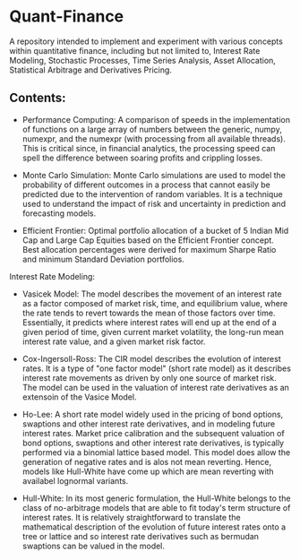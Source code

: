 # Quant-Finance
A repository intended to implement and experiment with various concepts within quantitative finance, including but not limited to, Interest Rate Modeling, Stochastic Processes, Time Series Analysis, Asset Allocation, Statistical Arbitrage and Derivatives Pricing.


## Contents:

* Performance Computing: A comparison of speeds in the implementation of functions on a large array of numbers between the generic, numpy, numexpr, and the numexpr (with processing from all available threads). This is critical since, in financial analytics, the processing speed can spell the difference between soaring profits and crippling losses.

* Monte Carlo Simulation: Monte Carlo simulations are used to model the probability of different outcomes in a process that cannot easily be predicted due to the intervention of random variables. It is a technique used to understand the impact of risk and uncertainty in prediction and forecasting models.

* Efficient Frontier: Optimal portfolio allocation of a bucket of 5 Indian Mid Cap and Large Cap Equities based on the Efficient Frontier concept. Best allocation percentages were derived for maximum Sharpe Ratio and minimum Standard Deviation portfolios.

Interest Rate Modeling:

* Vasicek Model: The model describes the movement of an interest rate as a factor composed of market risk, time, and equilibrium value, where the rate tends to revert towards the mean of those factors over time. Essentially, it predicts where interest rates will end up at the end of a given period of time, given current market volatility, the long-run mean interest rate value, and a given market risk factor.

* Cox-Ingersoll-Ross: The CIR model describes the evolution of interest rates. It is a type of "one factor model" (short rate model) as it describes interest rate movements as driven by only one source of market risk. The model can be used in the valuation of interest rate derivatives as an extensoin of the Vasice Model.

* Ho-Lee: A short rate model widely used in the pricing of bond options, swaptions and other interest rate derivatives, and in modeling future interest rates. Market price calibration and the subsequent valuation of bond options, swaptions and other interest rate derivatives, is typically performed via a binomial lattice based model. This model does allow the generation of negative rates and is alos not mean reverting. Hence, models like Hull-White have come up which are mean reverting with availabel lognormal variants.

* Hull-White: In its most generic formulation, the Hull-White belongs to the class of no-arbitrage models that are able to fit today's term structure of interest rates. It is relatively straightforward to translate the mathematical description of the evolution of future interest rates onto a tree or lattice and so interest rate derivatives such as bermudan swaptions can be valued in the model. 
